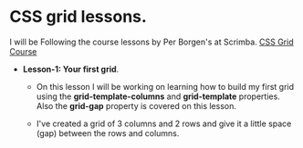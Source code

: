 # CSS grid lessons.

I will be Following the course lessons by Per Borgen's at Scrimba. [CSS Grid Course](https://scrimba.com/g/gR8PTE)

* **Lesson-1: Your first grid**.

   * On this lesson I will be working on learning how to build my first grid using the **grid-template-columns** and **grid-template** properties. Also the **grid-gap** property is covered on this lesson.

   * I've created a grid of 3 columns and 2 rows and give it a little space (gap) between the rows and columns.
